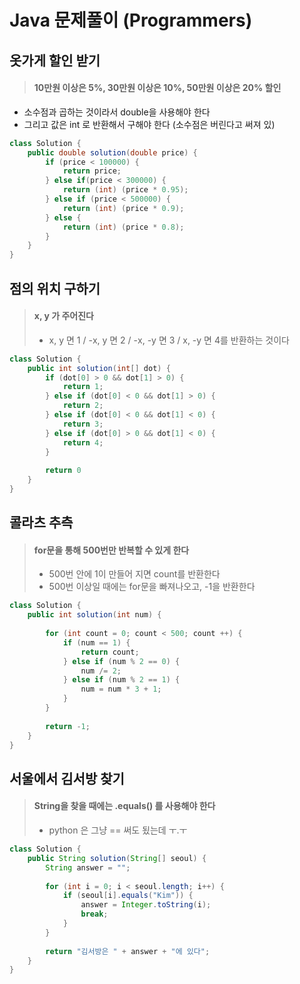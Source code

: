 # Java 문제풀이 (Programmers)





## 옷가게 할인 받기

> #### 10만원 이상은 5%, 30만원 이상은 10%, 50만원 이상은 20% 할인

- 소수점과 곱하는 것이라서 double을 사용해야 한다
- 그리고 값은 int 로 반환해서 구해야 한다 (소수점은 버린다고 써져 있)

```java
class Solution {
    public double solution(double price) {
        if (price < 100000) {
            return price;
        } else if(price < 300000) {
            return (int) (price * 0.95);
        } else if (price < 500000) {
            return (int) (price * 0.9);
        } else {
            return (int) (price * 0.8);
        }
    }
}
```





## 점의 위치 구하기

> #### x, y 가 주어진다
>
> - x, y 면 1 / -x, y 면 2 / -x, -y 면 3 / x, -y 면 4를 반환하는 것이다



```java
class Solution {
    public int solution(int[] dot) {
        if (dot[0] > 0 && dot[1] > 0) {
            return 1;
        } else if (dot[0] < 0 && dot[1] > 0) {
            return 2;
        } else if (dot[0] < 0 && dot[1] < 0) {
            return 3;
        } else if (dot[0] > 0 && dot[1] < 0) {
            return 4;
        }
        
        return 0
    }
}
```







## 콜라츠 추측

> #### for문을 통해 500번만 반복할 수 있게 한다
>
> - 500번 안에 1이 만들어 지면 count를 반환한다
> - 500번 이상일 때에는 for문을 빠져나오고, -1을 반환한다



```java
class Solution {
    public int solution(int num) {
        
        for (int count = 0; count < 500; count ++) {
            if (num == 1) {
                return count;
            } else if (num % 2 == 0) {
                num /= 2;
            } else if (num % 2 == 1) {
                num = num * 3 + 1;
            }
        }
        
        return -1;
    }
}
```





## 서울에서 김서방 찾기

> #### String을 찾을 때에는 .equals() 를 사용해야 한다
>
> - python 은 그냥 == 써도 됬는데 ㅜ.ㅜ



```java
class Solution {
    public String solution(String[] seoul) {
        String answer = "";
        
        for (int i = 0; i < seoul.length; i++) {
            if (seoul[i].equals("Kim")) {
                answer = Integer.toString(i);
                break;
            }
        }
        
        return "김서방은 " + answer + "에 있다";
    }
}
```

